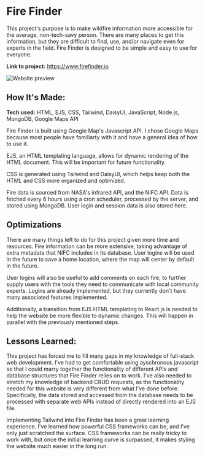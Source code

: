# Fire Finder

This project's purpose is to make wildfire information more accessible for the average, non-tech-savy person. There are many places to get this information, but they are difficult to find, use, and/or navigate even for experts in the field. Fire Finder is designed to be simple and easy to use for everyone.

**Link to project:** https://www.firefinder.io

![Website preview](https://i.imgur.com/l0Jh3YR.jpg)

## How It's Made:

**Tech used:** HTML, EJS, CSS, Tailwind, DaisyUI, JavaScript, Node.js, MongoDB, Google Maps API

Fire Finder is built using Google Map's Javascript API. I chose Google Maps because most people have familiarty with it and have a general idea of how to use it.

EJS, an HTML templating language, allows for dynamic rendering of the HTML document. This will be important for future functionality.

CSS is generated using Tailwind and DaisyUI, which helps keep both the HTML and CSS more organized and optimized.

Fire data is sourced from NASA's infrared API, and the NIFC API. Data is fetched every 6 hours using a cron scheduler, processed by the server, and stored using MongoDB. User login and session data is also stored here.

## Optimizations

There are many things left to do for this project given more time and resources. Fire information can be more extensive, taking advantage of extra metadata that NIFC includes in its database. User logins will be used in the future to save a home location, where the map will center by default in the future.

User logins will also be useful to add comments on each fire, to further supply users with the tools they need to communicate with local community experts. Logins are already implemented, but they currently don't have many associated features implemented.

Additionally, a transition from EJS HTML templating to React.js is needed to help the website be more flexible to dynamic changes. This will happen in parallel with the previously mentioned steps.

## Lessons Learned:

This project has forced me to fill many gaps in my knowledge of full-stack web development. I've had to get comfortable using ayschronous javascript so that I could marry together the functionality of different APIs and database structures that Fire Finder relies on to work. I've also needed to stretch my knowledge of backend CRUD requests, as the functionality needed for this website is very different from what I've done before. Specifically, the data stored and accessed from the database needs to be processed with separate web APIs instead of directly rendered into an EJS file.

Implementing Tailwind into Fire Finder has been a great learning experience. I've learned how powerful CSS frameworks can be, and I've only just scratched the surface. CSS frameworks can be really tricky to work with, but once the initial learning curve is surpassed, it makes styling the website much easier in the long run.

